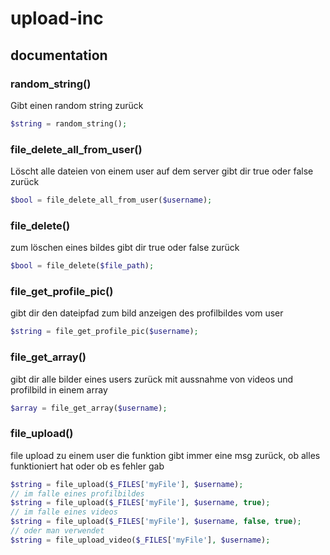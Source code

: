 # upload-inc

## documentation

### random_string()
Gibt einen random string zurück
```php
$string = random_string();
```

### file_delete_all_from_user()
Löscht alle dateien von einem user auf dem server
gibt dir true oder false zurück
```php
$bool = file_delete_all_from_user($username);
```

### file_delete()
zum löschen eines bildes
gibt dir true oder false zurück
```php
$bool = file_delete($file_path);
```

### file_get_profile_pic()
gibt dir den dateipfad zum bild anzeigen des profilbildes vom user
```php
$string = file_get_profile_pic($username);
```

### file_get_array()
gibt dir alle bilder eines users zurück mit aussnahme von videos und profilbild in einem array
```php
$array = file_get_array($username);
```

### file_upload()
file upload zu einem user
die funktion gibt immer eine msg zurück, ob alles funktioniert hat oder ob es fehler gab
```php
$string = file_upload($_FILES['myFile'], $username);
// im falle eines profilbildes
$string = file_upload($_FILES['myFile'], $username, true);
// im falle eines videos
$string = file_upload($_FILES['myFile'], $username, false, true);
// oder man verwendet
$string = file_upload_video($_FILES['myFile'], $username);
```
